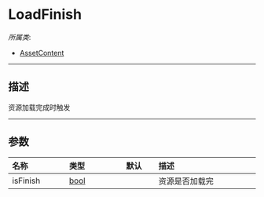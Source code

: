 # LoadFinish

*所属类*:
* [AssetContent](/Api/Classes/Cloud/AssetContent.md)
------------------------------------------------------------------------------------------
## 描述

资源加载完成时触发

------------------------------------------------------------------------------------------
## 参数

|<div style="width:100px">名称</div>|<div style="width:100px">类型</div>|<div style="width:50px">默认</div>|<div style="width:350px">描述</div>|
|:---|:---|:---|:---|
|isFinish|[bool](/Api/DataType/Bool.md)||资源是否加载完|
